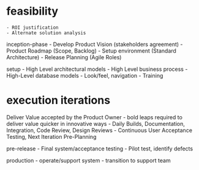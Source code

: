 # feasibility
    - ROI justification
    - Alternate solution analysis

inception-phase
    - Develop Product Vision (stakeholders agreement)
    - Product Roadmap (Scope, Backlog)
    - Setup environment (Standard Architecture)
    - Release Planning (Agile Roles)

setup
    - High Level architectural models
    - High Level business process
    - High-Level database models
    - Look/feel, navigation
    - Training

# execution iterations

Deliver Value accepted by the Product Owner
    - bold leaps required to deliver value quicker in innovative ways
    - Daily Builds, Documentation, Integration, Code Review, Design Reviews
    - Continuous User Acceptance Testing, Next Iteration Pre-Planning

pre-release
    - Final system/acceptance testing
    - Pilot test, identify defects

production
    - operate/support system
    - transition to support team
